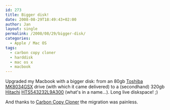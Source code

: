 ```yaml
---
id: 273
title: Bigger disk!
date: 2008-08-29T18:49:43+02:00
author: Jan
layout: single
permalink: /2008/08/29/bigger-disk/
categories:
  - Apple / Mac OS
tags:
  - carbon copy cloner
  - harddisk
  - mac os x
  - macbook
---
```

Upgraded my Macbook with a bigger disk: from an 80gb [Toshiba](http://www.storage.toshiba.eu) [MK8034GSX](http://www.storage.toshiba.eu/index.php?id=3&pid=192) drive (with which it came delivered) to a (secondhand) 320gb [Hitachi](https://www.hgst.com/) [HTS543232L9A300](https://www.hgst.com/sites/default/files/resources/Travelstar_5K320_DS.pdf) (what's in a name...). Long live diskspace! ;)

And thanks to [Carbon Copy Cloner](http://www.bombich.com/software/ccc.html) the migration was painless.